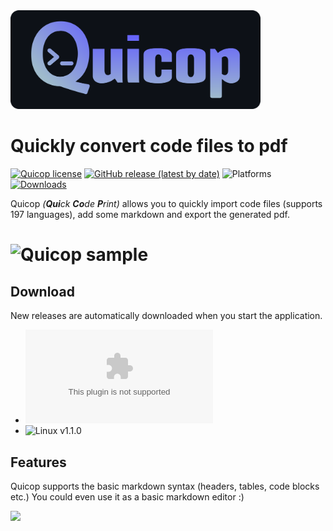 <img src="https://github.com/JonBunator/Quicop/blob/main/assets/logo.png" width="400" />

# Quickly convert code files to pdf

[![Quicop license](https://img.shields.io/github/license/JonBunator/Quicop?color=9fbbcc)](https://github.com/JonBunator/Quicop/blob/main/LICENSE)
[![GitHub release (latest by date)](https://img.shields.io/github/v/release/JonBunator/Quicop?color=9fbbcc)](https://github.com/JonBunator/Quicop/releases)
![Platforms](https://img.shields.io/badge/platforms-Windows%20%7C%20Linux-9fbbcc)
[![Downloads](https://img.shields.io/github/downloads/JonBunator/Quicop/total?color=9fbbcc)](https://github.com/JonBunator/Quicop/releases)

Quicop _(**Qui**ck **Co**de **P**rint)_ allows you to quickly import code files (supports 197 languages), add some markdown and export the generated pdf.

# ![Quicop sample](https://i.imgur.com/gCR6hGc.gif)

## Download

New releases are automatically downloaded when you start the application.

-   ![Windows v1.1.0](https://github.com/JonBunator/Quicop/releases/download/v1.1.0/Quicop-Setup-1.1.0.exe)
-   ![Linux v1.1.0](https://github.com/JonBunator/Quicop/releases/download/v1.1.0/Quicop-1.1.0.AppImage)

## Features

Quicop supports the basic markdown syntax (headers, tables, code blocks etc.)
You could even use it as a basic markdown editor :)

![](https://i.imgur.com/jhGRoHN.gif)
